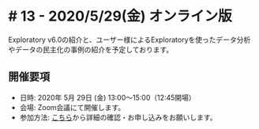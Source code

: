 # # 13 - 2020/5/29(金) オンライン版

Exploratory v6.0の紹介と、ユーザー様によるExploratoryを使ったデータ分析やデータの民主化の事例の紹介を予定しております。

## 開催要項
* 日時: 2020年 5月 29日 (金) 13:00〜15:00（12:45開場）
* 会場: Zoom会議にて開催します。
* 参加方法: [こちら](https://exploratory.io/note/BWz1Bar4JF/13-tFQ2OEM7gQ)から詳細の確認・お申し込みをお願いします。
